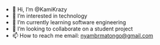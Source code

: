 - 👋 Hi, I’m @KamiKrazy
- 👀 I’m interested in technology
- 🌱 I’m currently learning software engineering
- 💞️ I’m looking to collaborate on a student project
- 📫 How to reach me email: nyambrmatongo@gmail.com

<!---
KamiKrazy/KamiKrazy is a ✨ special ✨ repository because its `README.md` (this file) appears on your GitHub profile.
You can click the Preview link to take a look at your changes.
--->
